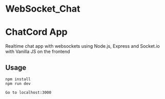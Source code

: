 # WebSocket_Chat
# ChatCord App
Realtime chat app with websockets using Node.js, Express and Socket.io with Vanilla JS on the frontend
## Usage
```
npm install
npm run dev

Go to localhost:3000
```

